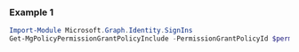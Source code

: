 ### Example 1
``` powershell
Import-Module Microsoft.Graph.Identity.SignIns
Get-MgPolicyPermissionGrantPolicyInclude -PermissionGrantPolicyId $permissionGrantPolicyId
```

